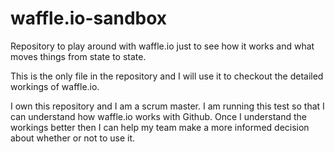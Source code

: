 # waffle.io-sandbox
Repository to play around with waffle.io just to see how it works and what moves things from state to state.

This is the only file in the repository and I will use it to checkout the detailed workings of waffle.io.

I own this repository and I am a scrum master. I am running this test so that I can understand how waffle.io works with Github. Once I understand the workings better then I can help my team make a more informed decision about whether or not to use it.
